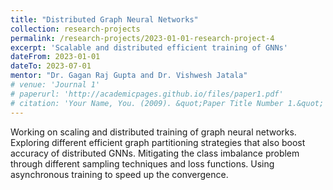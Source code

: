 ```yaml
---
title: "Distributed Graph Neural Networks"
collection: research-projects
permalink: /research-projects/2023-01-01-research-project-4
excerpt: 'Scalable and distributed efficient training of GNNs'
dateFrom: 2023-01-01
dateTo: 2023-07-01
mentor: "Dr. Gagan Raj Gupta and Dr. Vishwesh Jatala"
# venue: 'Journal 1'
# paperurl: 'http://academicpages.github.io/files/paper1.pdf'
# citation: 'Your Name, You. (2009). &quot;Paper Title Number 1.&quot; <i>Journal 1</i>. 1(1).'
---
```


Working on scaling and distributed training of graph neural networks. Exploring different efficient graph partitioning strategies that also boost accuracy of distributed GNNs. Mitigating the class imbalance problem through different sampling techniques and loss functions. Using asynchronous training to speed up the convergence.
